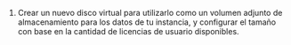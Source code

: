 1. Crear un nuevo disco virtual para utilizarlo como un volumen adjunto de almacenamiento para los datos de tu instancia, y configurar el tamaño con base en la cantidad de licencias de usuario disponibles.
